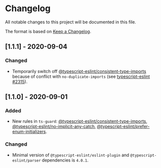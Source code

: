 # Changelog

All notable changes to this project will be documented in this file.

The format is based on [Keep a Changelog](https://keepachangelog.com/en/1.0.0/).

## [1.1.1] - 2020-09-04
### Changed
- Temporarily switch off [@typescript-eslint/consistent-type-imports](https://github.com/typescript-eslint/typescript-eslint/blob/master/packages/eslint-plugin/docs/rules/consistent-type-imports.md) because of conflict with `no-duplicate-imports` (see [typescript-eslint #2315](https://github.com/typescript-eslint/typescript-eslint/issues/2315)).

## [1.1.0] - 2020-09-01
### Added
- New rules in `ts-guard`: [@typescript-eslint/consistent-type-imports](https://github.com/typescript-eslint/typescript-eslint/blob/master/packages/eslint-plugin/docs/rules/consistent-type-imports.md),
[@typescript-eslint/no-implicit-any-catch](https://github.com/typescript-eslint/typescript-eslint/blob/master/packages/eslint-plugin/docs/rules/no-implicit-any-catch.md),
[@typescript-eslint/prefer-enum-initializers](https://github.com/typescript-eslint/typescript-eslint/blob/master/packages/eslint-plugin/docs/rules/prefer-enum-initializers.md).

### Changed
- Minimal version of `@typescript-eslint/eslint-plugin` and `@typescript-eslint/parser` dependencies is `4.0.1`.
